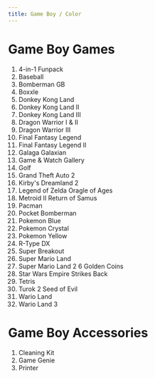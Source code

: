 ```yaml
---
title: Game Boy / Color
---
```


Game Boy Games
=============

<ol>
<li>4-in-1 Funpack</li>
<li>Baseball</li>
<li>Bomberman GB</li>
<li>Boxxle</li>
<li>Donkey Kong Land</li>
<li>Donkey Kong Land II</li>
<li>Donkey Kong Land III</li>
<li>Dragon Warrior I & II</li>
<li>Dragon Warrior III</li>
<li>Final Fantasy Legend</li>
<li>Final Fantasy Legend II</li>
<li>Galaga Galaxian
<li>Game & Watch Gallery</li>
<li>Golf</li>
<li>Grand Theft Auto 2</li>
<li>Kirby's Dreamland 2</li>
<li>Legend of Zelda Oragle of Ages</li>
<li>Metroid II Return of Samus</li>
<li>Pacman</li>
<li>Pocket Bomberman</li>
<li>Pokemon Blue</li>
<li>Pokemon Crystal</li>
<li>Pokemon Yellow</li>
<li>R-Type DX</li>
<li>Super Breakout</li>
<li>Super Mario Land</li>
<li>Super Mario Land 2 6 Golden Coins</li>
<li>Star Wars Empire Strikes Back</li>
<li>Tetris</li>
<li>Turok 2 Seed of Evil</li>
<li>Wario Land</li>
<li>Wario Land 3</li>
</ol>

Game Boy Accessories 
=============

<ol>
<li>Cleaning Kit</li>
<li>Game Genie</li>
<li>Printer</li>
</ol>